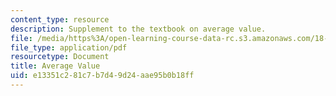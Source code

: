 ```yaml
---
content_type: resource
description: Supplement to the textbook on average value.
file: /media/https%3A/open-learning-course-data-rc.s3.amazonaws.com/18-01-single-variable-calculus-fall-2006/e13351c281c7b7d49d24aae95b0b18ff_av_average_value.pdf
file_type: application/pdf
resourcetype: Document
title: Average Value
uid: e13351c2-81c7-b7d4-9d24-aae95b0b18ff
---
```

